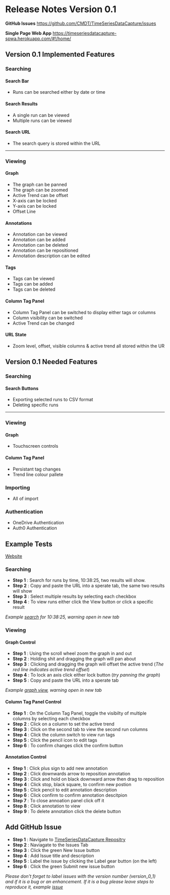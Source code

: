 # Release Notes Version 0.1

**GitHub Issues** https://github.com/CMDT/TimeSeriesDataCapture/issues

**Single Page Web App** https://timeseriesdatacapture-spwa.herokuapp.com/#!/home/

## Version 0.1 Implemented Features

### Searching

#### Search Bar
- Runs can be searched either by date or time

#### Search Results
- A single run can be viewed
- Multiple runs can be viewed

#### Search URL
- The search query is stored within the URL

---
 
### Viewing

#### Graph
- The graph can be panned
- The graph can be zoomed
- Active Trend can be offset
- X-axis can be locked
- Y-axis can be locked
- Offset Line

#### Annotations
- Annotation can be viewed
- Annotation can be added
- Annotation can be deleted
- Annotation can be repositioned
- Annotation description can be edited

#### Tags
- Tags can be viewed
- Tags can be added
- Tags can be deleted

#### Column Tag Panel
- Column Tag Panel can be switched to display either tags or columns
- Column visibility can be switched
- Active Trend can be changed

#### URL State
- Zoom level, offset, visible columns & active trend all stored within the UR

## Version 0.1 Needed Features

### Searching

#### Search Buttons
- Exporting selected runs to CSV format
- Deleting specific runs

---

### Viewing

#### Graph
- Touchscreen controls

#### Column Tag Panel
- Persistant tag changes
- Trend line colour pallete

### Importing
- All of import

### Authentication
- OneDrive Authentication
- Auth0 Authentication


## Example Tests
[Website](https://timeseriesdatacapture-spwa.herokuapp.com/#!/home/)
### Searching

- **Step 1** : Search for runs by time, 10:38:25, two results will show.
- **Step 2** : Copy and paste the URL into a sperate tab, the same two results will show
- **Step 3** : Select multiple results by selecting each checkbox
- **Step 4** : To view runs either click the View button or click a specific result

*Example [search]( https://timeseriesdatacapture-spwa.herokuapp.com/#!/home/?query=%252010:38:25) for 10:38:25, warning open in new tab* 

### Viewing
#### Graph Control
- **Step 1** : Using the scroll wheel zoom the graph in and out
- **Step 2** : Holding shit and dragging the graph will pan about
- **Step 3** : Clicking and dragging the graph will offset the active trend (*The red line indicates active trend offset*)
- **Step 4** : To lock an axis click either lock button (*try panning the graph*)
- **Step 5** : Copy and paste the URL into a sperate tab

*Example [graph view](https://timeseriesdatacapture-spwa.herokuapp.com/#!/view?runs=2B497C4DAFF48A9C!178&columns=2B497C4DAFF48A9C!178:RTH%2B2B497C4DAFF48A9C!178:T(Environment)&viewVector=%7B%22k%22:0.6,%22x%22:45.41,%22y%22:153.79%7D&offsetVector=%7B%22x%22:569.07,%22y%22:-129.01%7D&active=2B497C4DAFF48A9C!178%2BRTH), warning open in new tab*

#### Column Tag Panel Control
- **Step 1** : On the Column Tag Panel, toggle the visibilty of multiple columns by selecting each checkbox
- **Step 2** : Click on a column to set the active trend
- **Step 3** : Click on the second tab to view the second run columns
- **Step 4** : Click the column switch to view run tags
- **Step 5** : Click the pencil icon to edit tags
- **Step 6** : To confirm changes click the confirm button

#### Annotation Control
- **Step 1** : Click plus sign to add new annotation
- **Step 2** : Click downwards arrow to reposition annotation
- **Step 3** : Click and hold on black downward arrow then drag to reposition
- **Step 4** : Click stop, black square, to confirm new postion
- **Step 5** : Click pencil to edit annotation description
- **Step 6** : Click confirm to confirm annotation descitpion
- **Step 7** : To close annoation panel click off it
- **Step 8** : Click annotation to view
- **Step 9** : To delete annotation click the delete button


## Add GitHub Issue
- **Step 1** : Navigate to [TimeSeriesDataCapture Repositry](https://github.com/CMDT/TimeSeriesDataCapture/issues)
- **Step 2** : Naviagate to the Issues Tab
- **Step 3** : Click the green New Issue button
- **Step 4** : Add Issue title and description
- **Step 5** : Label the issue by clicking the Label gear button (on the left)
- **Step 6** : Click the green Submit new issue button

*Please don't forget to label issues with the version number (version_0_1) and if it is a bug or an enhancement. If it is a bug please leave steps to reproduce it, example [issue](https://github.com/CMDT/TimeSeriesDataCapture/issues/3)*
 
